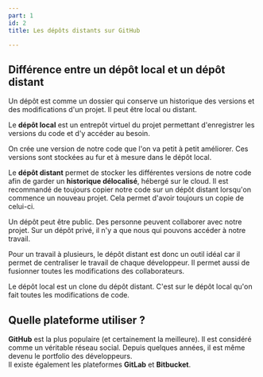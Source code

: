 ```yaml
---
part: 1
id: 2
title: Les dépôts distants sur GitHub

---
```

## Différence entre un dépôt local et un dépôt distant

Un dépôt est comme un dossier qui conserve un historique des versions et des modifications d'un projet. Il peut être local ou distant.

Le **dépôt local** est un entrepôt virtuel du projet permettant d'enregistrer les versions du code et d'y accéder au besoin.

On crée une version de notre code que l'on va petit à petit améliorer. Ces versions sont stockées au fur et à mesure dans le dépôt local.

Le **dépôt distant** permet de stocker les différentes versions de notre code afin de garder un **historique délocalisé**, hébergé sur le cloud. Il est recommandé de toujours copier notre code sur un dépôt distant lorsqu'on commence un nouveau projet. Cela permet d'avoir toujours un copie de celui-ci.

Un dépôt peut être public. Des personne peuvent collaborer avec notre projet. Sur un dépôt privé, il n'y a que nous qui pouvons accéder à notre travail.

Pour un travail à plusieurs, le dépôt distant est donc un outil idéal car il permet de centraliser le travail de chaque développeur. Il permet aussi de fusionner toutes les modifications des collaborateurs.

Le dépôt local est un clone du dépôt distant. C'est sur le dépôt local qu'on fait toutes les modifications de code.

## Quelle plateforme utiliser ?

**GitHub** est la plus populaire (et certainement la meilleure). Il est considéré comme un véritable réseau social. Depuis quelques années, il est même devenu le portfolio des développeurs.   
Il existe également les plateformes **GitLab** et **Bitbucket**.